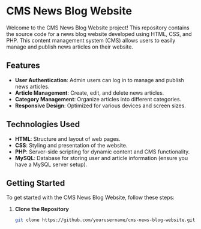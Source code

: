# CMS News Blog Website

Welcome to the CMS News Blog Website project! This repository contains the source code for a news blog website developed using HTML, CSS, and PHP. This content management system (CMS) allows users to easily manage and publish news articles on their website.

## Features

- **User Authentication**: Admin users can log in to manage and publish news articles.
- **Article Management**: Create, edit, and delete news articles.
- **Category Management**: Organize articles into different categories.
- **Responsive Design**: Optimized for various devices and screen sizes.

## Technologies Used

- **HTML**: Structure and layout of web pages.
- **CSS**: Styling and presentation of the website.
- **PHP**: Server-side scripting for dynamic content and CMS functionality.
- **MySQL**: Database for storing user and article information (ensure you have a MySQL server setup).

## Getting Started

To get started with the CMS News Blog Website, follow these steps:

1. **Clone the Repository**

   ```bash
   git clone https://github.com/yourusername/cms-news-blog-website.git
